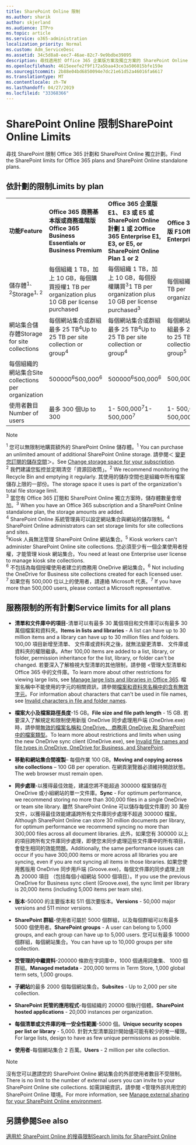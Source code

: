 ```yaml
---
title: SharePoint Online 限制
ms.author: sharik
author: skjerland
ms.audience: ITPro
ms.topic: article
ms.service: o365-administration
localization_priority: Normal
ms.custom: Adm_ServiceDesc
ms.assetid: 34c5d8a8-eec7-46ae-82c7-9e9bdbe39895
description: 尋找適用於 Office 365 企業版方案及獨立方案的 SharePoint Online 限制。
ms.openlocfilehash: 4615eeefe2f9f172a5baa43ce3a506015bfe159e
ms.sourcegitcommit: 2b88e04bd6850094e7dc21e61d52a46016fa6617
ms.translationtype: MT
ms.contentlocale: zh-TW
ms.lasthandoff: 04/27/2019
ms.locfileid: "33368366"
---
```

# <a name="sharepoint-online-limits"></a><span data-ttu-id="e2fdf-103">SharePoint Online 限制</span><span class="sxs-lookup"><span data-stu-id="e2fdf-103">SharePoint Online Limits</span></span>

<span data-ttu-id="e2fdf-104">尋找 SharePoint 限制 Office 365 計劃和 SharePoint Online 獨立計劃。</span><span class="sxs-lookup"><span data-stu-id="e2fdf-104">Find the SharePoint limits for Office 365 plans and SharePoint Online standalone plans.</span></span>
  
## <a name="limits-by-plan"></a><span data-ttu-id="e2fdf-105">依計劃的限制</span><span class="sxs-lookup"><span data-stu-id="e2fdf-105">Limits by plan</span></span>

|||||
|:-----|:-----|:-----|:-----|
|<span data-ttu-id="e2fdf-106">**功能**</span><span class="sxs-lookup"><span data-stu-id="e2fdf-106">**Feature**</span></span> <br/> |<span data-ttu-id="e2fdf-107">**Office 365 商務基本版或商務進階版**</span><span class="sxs-lookup"><span data-stu-id="e2fdf-107">**Office 365 Business Essentials or Business Premium**</span></span> <br/> |<span data-ttu-id="e2fdf-108">**Office 365 企業版 E1、 E3 或 E5 或 SharePoint Online 計劃 1 或 2**</span><span class="sxs-lookup"><span data-stu-id="e2fdf-108">**Office 365 Enterprise E1, E3, or E5, or SharePoint Online Plan 1 or 2**</span></span> <br/> | <span data-ttu-id="e2fdf-109">**Office 365 企業版 F1**</span><span class="sxs-lookup"><span data-stu-id="e2fdf-109">**Office 365 Enterprise F1**</span></span> <br/> |
|<span data-ttu-id="e2fdf-110">儲存體<sup>1、2</sup></span><span class="sxs-lookup"><span data-stu-id="e2fdf-110">Storage<sup>1, 2</sup></span></span> <br/> |<span data-ttu-id="e2fdf-111">每個組織 1 TB，加上 10 GB，每個購買授權</span><span class="sxs-lookup"><span data-stu-id="e2fdf-111">1 TB per organization plus 10 GB per license purchased</span></span>  <br/> |<span data-ttu-id="e2fdf-112">每個組織 1 TB，加上 10 GB，每個授權購買<sup>3</sup></span><span class="sxs-lookup"><span data-stu-id="e2fdf-112">1 TB per organization plus 10 GB per license purchased<sup>3</sup></span></span> <br/> |<span data-ttu-id="e2fdf-113">每個組織 1 TB <sup>3</sup></span><span class="sxs-lookup"><span data-stu-id="e2fdf-113">1 TB per organization <sup>3</sup></span></span> <br/> |
|<span data-ttu-id="e2fdf-114">網站集合儲存體</span><span class="sxs-lookup"><span data-stu-id="e2fdf-114">Storage for site collections</span></span>  <br/> |<span data-ttu-id="e2fdf-115">每個網站集合或群組最多 25 TB<sup>4</sup></span><span class="sxs-lookup"><span data-stu-id="e2fdf-115">Up to 25 TB per site collection or group<sup>4</sup></span></span> <br/> |<span data-ttu-id="e2fdf-116">每個網站集合或群組最多 25 TB<sup>4</sup></span><span class="sxs-lookup"><span data-stu-id="e2fdf-116">Up to 25 TB per site collection or group<sup>4</sup></span></span> <br/> |<span data-ttu-id="e2fdf-117">每個網站集合或群組最多 25 TB<sup>5</sup></span><span class="sxs-lookup"><span data-stu-id="e2fdf-117">Up to 25 TB per site collection or group<sup>5</sup></span></span> <br/> |
|<span data-ttu-id="e2fdf-118">每個組織的網站集合</span><span class="sxs-lookup"><span data-stu-id="e2fdf-118">Site collections per organization</span></span>  <br/> |<span data-ttu-id="e2fdf-119">500000<sup>6</sup></span><span class="sxs-lookup"><span data-stu-id="e2fdf-119">500,000<sup>6</sup></span></span> <br/> |<span data-ttu-id="e2fdf-120">500000<sup>6</sup></span><span class="sxs-lookup"><span data-stu-id="e2fdf-120">500,000<sup>6</sup></span></span> <br/> |<span data-ttu-id="e2fdf-121">500,000</span><span class="sxs-lookup"><span data-stu-id="e2fdf-121">500,000</span></span><br/> |
|<span data-ttu-id="e2fdf-122">使用者數目</span><span class="sxs-lookup"><span data-stu-id="e2fdf-122">Number of users</span></span>  <br/> |<span data-ttu-id="e2fdf-123">最多 300 個</span><span class="sxs-lookup"><span data-stu-id="e2fdf-123">Up to 300</span></span>  <br/> |<span data-ttu-id="e2fdf-124">1- 500,000<sup>7</sup></span><span class="sxs-lookup"><span data-stu-id="e2fdf-124">1- 500,000<sup>7</sup></span></span> <br/> |<span data-ttu-id="e2fdf-125">1- 500,000<sup>7</sup></span><span class="sxs-lookup"><span data-stu-id="e2fdf-125">1- 500,000<sup>7</sup></span></span> <br/> |
   
> [!NOTE]
> <span data-ttu-id="e2fdf-126"><sup>1</sup> 您可以無限制地購買額外的 SharePoint Online 儲存體。</span><span class="sxs-lookup"><span data-stu-id="e2fdf-126"><sup>1</sup> You can purchase an unlimited amount of additional SharePoint Online storage.</span></span> <span data-ttu-id="e2fdf-127">請參閱＜ [變更您訂閱的儲存空間](https://support.office.com/article/96EA3533-DE64-4B01-839A-C560875A662C)＞。</span><span class="sxs-lookup"><span data-stu-id="e2fdf-127">See [Change storage space for your subscription](https://support.office.com/article/96EA3533-DE64-4B01-839A-C560875A662C).</span></span> 
<br/><span data-ttu-id="e2fdf-128"><sup>2</sup> 我們建議您監控並定期清空「資源回收筒」。</span><span class="sxs-lookup"><span data-stu-id="e2fdf-128"><sup>2</sup> We recommend monitoring the Recycle Bin and emptying it regularly.</span></span> <span data-ttu-id="e2fdf-129">其使用的儲存空間也是組織中所有檔案儲存上限的一部份。</span><span class="sxs-lookup"><span data-stu-id="e2fdf-129">The storage space it uses is part of the organization's total file storage limit.</span></span> 
<br/> <span data-ttu-id="e2fdf-130"><sup>3</sup> 當您有 Office 365 訂閱和 SharePoint Online 獨立方案時，儲存體數量會增加。</span><span class="sxs-lookup"><span data-stu-id="e2fdf-130"><sup>3</sup> When you have an Office 365 subscription and a SharePoint Online standalone plan, the storage amounts are added.</span></span> 
<br/><span data-ttu-id="e2fdf-131"><sup>4</sup> SharePoint Online 系統管理員可以設定網站集合與網站的儲存限制。</span><span class="sxs-lookup"><span data-stu-id="e2fdf-131"><sup>4</sup> SharePoint Online administrators can set storage limits for site collections and sites.</span></span>
<br/> <span data-ttu-id="e2fdf-132"><sup>5</sup>Kiosk 人員無法管理 SharePoint Online 網站集合。</span><span class="sxs-lookup"><span data-stu-id="e2fdf-132"><sup>5</sup> Kiosk workers can't administer SharePoint Online site collections.</span></span> <span data-ttu-id="e2fdf-133">您必須至少有一個企業使用者授權，才能管理 kiosk 網站集合。</span><span class="sxs-lookup"><span data-stu-id="e2fdf-133">You need at least one Enterprise user license to manage kiosk site collections.</span></span> 
<br/> <span data-ttu-id="e2fdf-134"><sup>6</sup> 不包括為每個授權使用者建立的商務用 OneDrive 網站集合。</span><span class="sxs-lookup"><span data-stu-id="e2fdf-134"><sup>6</sup> Not including the OneDrive for Business site collections created for each licensed user.</span></span> 
<br/><span data-ttu-id="e2fdf-135"><sup>7</sup> 如果您有 500,000 位以上的使用者，請連絡 Microsoft 代表。</span><span class="sxs-lookup"><span data-stu-id="e2fdf-135"><sup>7</sup> If you have more than 500,000 users, please contact a Microsoft representative.</span></span> 
  

  
## <a name="service-limits-for-all-plans"></a><span data-ttu-id="e2fdf-136">服務限制的所有計劃</span><span class="sxs-lookup"><span data-stu-id="e2fdf-136">Service limits for all plans</span></span>

- <span data-ttu-id="e2fdf-137">**清單和文件庫中的項目**-清單可以有最多 30 萬個項目和文件庫可以有最多 30 萬個檔案和資料夾。</span><span class="sxs-lookup"><span data-stu-id="e2fdf-137">**Items in lists and libraries** - A list can have up to 30 million items and a library can have up to 30 million files and folders.</span></span> <span data-ttu-id="e2fdf-138">100,00 項目新增至清單、 文件庫或資料夾之後，就無法變更清單、 文件庫或資料夾的權限繼承。</span><span class="sxs-lookup"><span data-stu-id="e2fdf-138">After 100,00 items are added to a list, library, or folder, permission inheritance for the list, library, or folder can't be changed.</span></span> <span data-ttu-id="e2fdf-139">若要深入了解檢視大型清單的其他限制，請參閱 <<c0>管理大型清單和 Office 365 中的文件庫。</span><span class="sxs-lookup"><span data-stu-id="e2fdf-139">To learn more about other restrictions for viewing large lists, see [Manage large lists and libraries in Office 365](https://support.office.com/article/b4038448-ec0e-49b7-b853-679d3d8fb784).</span></span> <span data-ttu-id="e2fdf-140">檔案名稱中不能使用的字元的相關資訊，請參閱[檔案和資料夾名稱中的含有無效字元](https://support.office.com/article/64883a5d-228e-48f5-b3d2-eb39e07630fa)。</span><span class="sxs-lookup"><span data-stu-id="e2fdf-140">For information about characters that can't be used in file names, see [Invalid characters in file and folder names](https://support.office.com/article/64883a5d-228e-48f5-b3d2-eb39e07630fa).</span></span>

- <span data-ttu-id="e2fdf-141">**檔案大小及檔案路徑長度**-15 GB。</span><span class="sxs-lookup"><span data-stu-id="e2fdf-141">**File size and file path length** - 15 GB.</span></span> <span data-ttu-id="e2fdf-142">若要深入了解規定和限制使用新版 OneDrive 同步處理用戶端 (OneDrive.exe) 時，請參閱[無效的檔案名稱和 OneDrive、 商務用 OneDrive 和 SharePoint 中的檔案類型](https://support.office.com/article/64883a5d-228e-48f5-b3d2-eb39e07630fa)。</span><span class="sxs-lookup"><span data-stu-id="e2fdf-142">To learn more about restrictions and limits when using the new OneDrive sync client (OneDrive.exe), see [Invalid file names and file types in OneDrive, OneDrive for Business, and SharePoint](https://support.office.com/article/64883a5d-228e-48f5-b3d2-eb39e07630fa).</span></span>

- <span data-ttu-id="e2fdf-143">**移動和網站集合間複製**– 每個作業 100 GB。</span><span class="sxs-lookup"><span data-stu-id="e2fdf-143">**Moving and copying across site collections** – 100 GB per operation.</span></span> <span data-ttu-id="e2fdf-144">在網頁瀏覽器必須維持開啟狀態。</span><span class="sxs-lookup"><span data-stu-id="e2fdf-144">The web browser must remain open.</span></span>

- <span data-ttu-id="e2fdf-145">**同步處理**-以獲得最佳效能，建議您將不能超過 300000 檔案儲存在 OneDrive 或小組網站的單一文件庫。</span><span class="sxs-lookup"><span data-stu-id="e2fdf-145">**Sync** - For optimum performance, we recommend storing no more than 300,000 files in a single OneDrive or team site library.</span></span> <span data-ttu-id="e2fdf-146">雖然 SharePoint Online 可以儲存每個文件庫的 30 萬份文件，以獲得最佳效能建議跨所有文件庫同步處理不超過 300000 檔案。</span><span class="sxs-lookup"><span data-stu-id="e2fdf-146">Although SharePoint Online can store 30 million documents per library, for optimum performance we recommend syncing no more than 300,000 files across all document libraries.</span></span> <span data-ttu-id="e2fdf-147">此外，如果您有 300000 以上的項目跨所有文件庫同步處理，即使您未同步處理這些文件庫中的所有項目，會發生相同的效能問題。</span><span class="sxs-lookup"><span data-stu-id="e2fdf-147">Additionally, the same performance issues can occur if you have 300,000 items or more across all libraries you are syncing, even if you are not syncing all items in those libraries.</span></span> <span data-ttu-id="e2fdf-148">如果您使用舊版用 OneDrive 同步用戶端 (Groove.exe)，每個文件庫的同步處理上限為 20000 項目 （包括每個小組網站 5000 個項目）。</span><span class="sxs-lookup"><span data-stu-id="e2fdf-148">If you use the previous OneDrive for Business sync client (Groove.exe), the sync limit per library is 20,000 items (including 5,000 items per team site).</span></span>

- <span data-ttu-id="e2fdf-149">**版本**-50000 的主要版本和 511 個次要版本。</span><span class="sxs-lookup"><span data-stu-id="e2fdf-149">**Versions** - 50,000 major versions and 511 minor versions.</span></span>

- <span data-ttu-id="e2fdf-150">**SharePoint 群組**-使用者可屬於 5000 個群組，以及每個群組可以有最多 5000 個使用者。</span><span class="sxs-lookup"><span data-stu-id="e2fdf-150">**SharePoint groups** - A user can belong to 5,000 groups, and each group can have up to 5,000 users.</span></span> <span data-ttu-id="e2fdf-151">您可以有最多 10000 個群組，每個網站集合。</span><span class="sxs-lookup"><span data-stu-id="e2fdf-151">You can have up to 10,000 groups per site collection.</span></span>

- <span data-ttu-id="e2fdf-152">**受管理的中繼資料**-200000 條款在字詞庫中，1000 個通用詞彙集、 1000 個群組。</span><span class="sxs-lookup"><span data-stu-id="e2fdf-152">**Managed metadata** - 200,000 terms in Term Store, 1,000 global term sets, 1,000 groups.</span></span>

- <span data-ttu-id="e2fdf-153">**子網站**的最多 2000 個每個網站集合。</span><span class="sxs-lookup"><span data-stu-id="e2fdf-153">**Subsites** - Up to 2,000 per site collection.</span></span>

- <span data-ttu-id="e2fdf-154">**SharePoint 託管的應用程式**-每個組織的 20000 個執行個體。</span><span class="sxs-lookup"><span data-stu-id="e2fdf-154">**SharePoint hosted applications** - 20,000 instances per organization.</span></span>

- <span data-ttu-id="e2fdf-155">**每個清單或文件庫的唯一安全性範圍**-5000 個。</span><span class="sxs-lookup"><span data-stu-id="e2fdf-155">**Unique security scopes per list or library** - 5,000.</span></span> <span data-ttu-id="e2fdf-156">針對大型清單設計開始儘可能有較少的唯一權限。</span><span class="sxs-lookup"><span data-stu-id="e2fdf-156">For large lists, design to have as few unique permissions as possible.</span></span>

- <span data-ttu-id="e2fdf-157">**使用者**-每個網站集合 2 百萬。</span><span class="sxs-lookup"><span data-stu-id="e2fdf-157">**Users** - 2 million per site collection.</span></span>

> [!NOTE]
> <span data-ttu-id="e2fdf-158">沒有您可以邀請您的 SharePoint Online 網站集合的外部使用者數目不受限制。</span><span class="sxs-lookup"><span data-stu-id="e2fdf-158">There is no limit to the number of external users you can invite to your SharePoint Online site collections.</span></span> <span data-ttu-id="e2fdf-159">如需詳細資訊，請參閱 <<c0>管理外部共用您的 SharePoint Online 環境。</span><span class="sxs-lookup"><span data-stu-id="e2fdf-159">For more information, see [Manage external sharing for your SharePoint Online environment](/sharepoint/external-sharing-overview).</span></span>

## <a name="see-also"></a><span data-ttu-id="e2fdf-160">另請參閱</span><span class="sxs-lookup"><span data-stu-id="e2fdf-160">See also</span></span>

[<span data-ttu-id="e2fdf-161">適用於 SharePoint Online 的搜尋限制</span><span class="sxs-lookup"><span data-stu-id="e2fdf-161">Search limits for SharePoint Online</span></span>](/sharepoint/search-limits)
